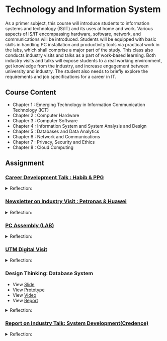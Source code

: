 # Technology and Information System
As a primer subject, this course will introduce students to information systems and technology (IS/IT) and its uses at home and work. Various aspects of IS/IT encompassing hardware, software, network, and communications will be introduced. Students will be equipped with basic skills in handling PC installation and productivity tools via practical work in the labs, which shall comprise a major part of the study. This class also conducts industry visits and talks as a part of work-based learning. Both industry visits and talks will expose students to a real working environment, get knowledge from the industry, and increase engagement between university and industry. The student also needs to briefly explore the requirements and job specifications for a career in IT.


## Course Content
* Chapter 1 : Emerging Technology in Information Communication Technology (ICT)
* Chapter 2 : Computer Hardware
* Chapter 3 : Computer Software
* Chapter 4 : Information System and System Analysis and Design
* Chapter 5 : Databases and Data Analytics
* Chapter 6 : Network and Communications
* Chapter 7 : Privacy, Security and Ethics
* Chapter 8 : Cloud Computing

## Assignment
### [Career Development Talk : Habib & PPG](https://github.com/Syahmi-Faris/Technology-Information-System/blob/main/POSTER/Industry%20Talk%20Habib%20and%20PPG.pdf) 
<details>
<summary>Reflection:</summary>
On 23th and 28th October 2023, I've attended a Career Development Talk present by alumni of UTM and staff of Pittsburg Plate Glass Company (PPG). The talk was inspiring me in how to prepared a good resume to apply for a job in the future. Besides, I also get to know what I will be experiencing throughout my intern working life in the next coming year. After the talk, we are required to make our own poster based on the talk.
</details>

### [Newsletter on Industry Visit : Petronas & Huawei](https://github.com/Syahmi-Faris/Technology-Information-System/blob/main/NEWSLETTER/Industry%20Visit%20Petronas%20and%20Huawei.pdf)
<details>
<summary>Reflection:</summary>
On 17th November 2023, our class has went to industrial visit to HUAWEI and PETRONAS. Mr. Roman Kvaska and Mr. Ninderjit Singh has open my eyes in how things 'REALLY WORK' in working life in this industry. For example, this industry could be hard for some people therefore we need to manage our time by getting a "me-time" after a long day of work. At HUAWEI, I get to know a lot of new and advanced tech that I've never heard or seen before. I also get to know that HUAWEI sponsored Ideahub at UTMDigital where UTMDigital used it TM Room for video conference and etc.
</details>

### [PC Assembly (LAB)](https://github.com/Syahmi-Faris/Technology-Information-System/tree/main/PC%20ASSEMBLY)
<details>
<summary>Reflection:</summary>
On 22th November 2023, I've done this lab activity along with my groupmates. During activity. the lab technician show us step-by-step on how to assemble and reassemble the CPU. Not to mention that we also get to know the name of each part of the internal component and also the do's and don's on each component. The experience to open up the CPU is very fascinating as this is my maiden to open and look into the internal part of computer hardware. Plus, I get to know the function of every component of the internal component of CPU where this experience is very worth it for a computer science students and hope to get to experience more with more complex device.
</details>

### [UTM Digital Visit](https://www.youtube.com/watch?v=qdpsX1DAgQ4)
<details>
<summary>Reflection:</summary>
On 13th December 2023, our class have visited UTMDigital for industrial visit. The visit was very interesting as the staff itself explaining everything to us as simple as they could. I also get to experience a 'REAL' working space for an employee when I visit the Open Office of UTMDigital. And again, I get to experience the Ideahub in TM Room which sponsored by HUAWEI where I already mention before during industrial visit to HUAWEI.
</details>

### Design Thinking: Database System
* View [Slide](https://github.com/Syahmi-Faris/Technology-Information-System/blob/main/PROTOTYPE/Design%20Thinking%20Presentation%20Slide.pdf)
* View [Prototype](https://github.com/Syahmi-Faris/Technology-Information-System/blob/main/PROTOTYPE/Design%20Thinking%20Presentation%20Slide.pdf)
* View [Video](https://www.youtube.com/watch?v=7GaWUb-hk_U)
* View [Report](https://github.com/Syahmi-Faris/Technology-Information-System/blob/main/REPORT/Report%20Design%20Thinking.pdf)
<details>
<summary>Reflection:</summary>
Dr. Aryati has assigned this 'BIG' assignment to everyone in class where we need to work in group in order to complete this project. We are required to complete this project by follow the Design Thinking Phase, therefore we discuss to divide the task fairly and start collect data for the project. Every group member show their commitment in completing this project. From this project, I get to know the right way to deal with the higher ups before making appointment to interview someone. Moreover, I also get to understand more about computer hardware and get to learn right way in making a report by follow the design thinking step. 
</details>

### [Report on Industry Talk: System Development(Credence)](https://github.com/Syahmi-Faris/Technology-Information-System/blob/main/REPORT/Academic%20Report%20(Credence).pdf)
<details>
<summary>Reflection:</summary>
On 28th December 2023, I've attended industrial talk via Webex which presented by Ms. Qistina Batrisyia who is a Professional AI Operation at Credence (TM subsidiary). The talk was quite interesting as I get to know what kind of programming language as a Data Engineering student should know. During of the report, I understand more better about system development. Besides, Ms. Qistina explain every jobscope for each position in detailed.
</details>
